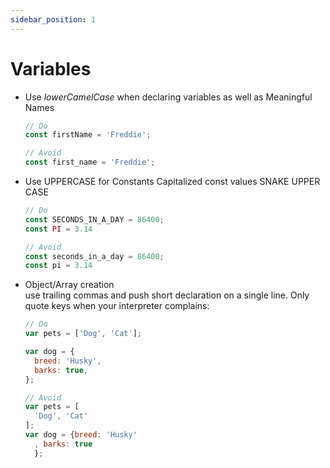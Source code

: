 ```yaml
---
sidebar_position: 1
---
```


# Variables

- Use *lowerCamelCase* when declaring variables as well as Meaningful Names
  ```jsx
  // Do
  const firstName = 'Freddie';

  // Avoid
  const first_name = 'Freddie';
  ```

- Use UPPERCASE for Constants
  Capitalized const values SNAKE UPPER CASE
  ```jsx
  // Do
  const SECONDS_IN_A_DAY = 86400;
  const PI = 3.14

  // Avoid
  const seconds_in_a_day = 86400;
  const pi = 3.14
  ```

- Object/Array creation <br/>
  use trailing commas and push short declaration on a single line. Only quote keys when your interpreter complains:
  ```jsx
  // Do
  var pets = ['Dog', 'Cat'];
  
  var dog = {
    breed: 'Husky',
    barks: true,
  };

  // Avoid
  var pets = [
    'Dog', 'Cat'
  ];
  var dog = {breed: 'Husky'
    , barks: true
    };
  ```
